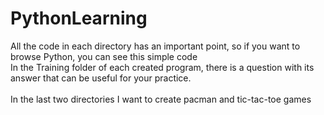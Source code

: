 # PythonLearning
All the code in each directory has an important point, so if you want to browse Python, you can see this simple code<br>
In the Training folder of each created program, there is a question with its answer that can be useful for your practice.<br><br>
In the last two directories I want to create pacman and tic-tac-toe games

<br>
